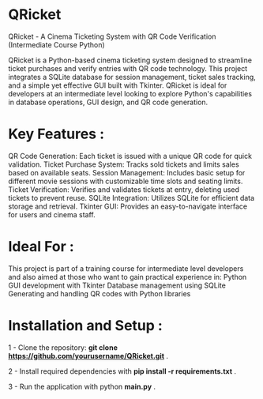 # QRicket
QRicket - A Cinema Ticketing System with QR Code Verification (Intermediate Course Python)

QRicket is a Python-based cinema ticketing system designed to streamline ticket purchases and verify entries with QR code technology. This project integrates a SQLite database for session management, ticket sales tracking, and a simple yet effective GUI built with Tkinter. QRicket is ideal for developers at an intermediate level looking to explore Python's capabilities in database operations, GUI design, and QR code generation.

# Key Features : 
QR Code Generation: Each ticket is issued with a unique QR code for quick validation.
Ticket Purchase System: Tracks sold tickets and limits sales based on available seats.
Session Management: Includes basic setup for different movie sessions with customizable time slots and seating limits.
Ticket Verification: Verifies and validates tickets at entry, deleting used tickets to prevent reuse.
SQLite Integration: Utilizes SQLite for efficient data storage and retrieval.
Tkinter GUI: Provides an easy-to-navigate interface for users and cinema staff.

# Ideal For : 
This project is part of a training course for intermediate level developers and also aimed at those who want to gain practical experience in:
Python GUI development with Tkinter
Database management using SQLite
Generating and handling QR codes with Python libraries

# Installation and Setup : 
1 - Clone the repository: **git clone https://github.com/yourusername/QRicket.git**  .

2 - Install required dependencies with  **pip install -r requirements.txt** .

3 - Run the application with python **main.py** . 

